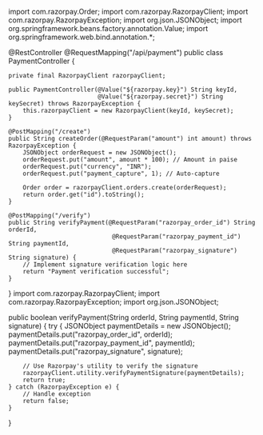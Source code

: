 import com.razorpay.Order;
import com.razorpay.RazorpayClient;
import com.razorpay.RazorpayException;
import org.json.JSONObject;
import org.springframework.beans.factory.annotation.Value;
import org.springframework.web.bind.annotation.*;

@RestController
@RequestMapping("/api/payment")
public class PaymentController {

    private final RazorpayClient razorpayClient;

    public PaymentController(@Value("${razorpay.key}") String keyId,
                             @Value("${razorpay.secret}") String keySecret) throws RazorpayException {
        this.razorpayClient = new RazorpayClient(keyId, keySecret);
    }

    @PostMapping("/create")
    public String createOrder(@RequestParam("amount") int amount) throws RazorpayException {
        JSONObject orderRequest = new JSONObject();
        orderRequest.put("amount", amount * 100); // Amount in paise
        orderRequest.put("currency", "INR");
        orderRequest.put("payment_capture", 1); // Auto-capture

        Order order = razorpayClient.orders.create(orderRequest);
        return order.get("id").toString();
    }

    @PostMapping("/verify")
    public String verifyPayment(@RequestParam("razorpay_order_id") String orderId,
                                 @RequestParam("razorpay_payment_id") String paymentId,
                                 @RequestParam("razorpay_signature") String signature) {
        // Implement signature verification logic here
        return "Payment verification successful";
    }
}
import com.razorpay.RazorpayClient;
import com.razorpay.RazorpayException;
import org.json.JSONObject;

public boolean verifyPayment(String orderId, String paymentId, String signature) {
    try {
        JSONObject paymentDetails = new JSONObject();
        paymentDetails.put("razorpay_order_id", orderId);
        paymentDetails.put("razorpay_payment_id", paymentId);
        paymentDetails.put("razorpay_signature", signature);

        // Use Razorpay's utility to verify the signature
        razorpayClient.utility.verifyPaymentSignature(paymentDetails);
        return true;
    } catch (RazorpayException e) {
        // Handle exception
        return false;
    }
}
